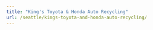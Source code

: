 ```yaml
---
title: "King's Toyota & Honda Auto Recycling"
url: /seattle/kings-toyota-and-honda-auto-recycling/
---
```

